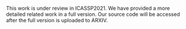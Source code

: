 This work is under review in ICASSP2021. 
We have provided a more detailed related work in a full version.
Our source code will be accessed after the full version is uploaded to ARXIV.
